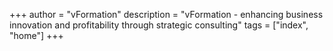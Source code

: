 +++
author = "vFormation"
description = "vFormation - enhancing business innovation and profitability through strategic consulting"
tags = ["index", "home"]
+++
